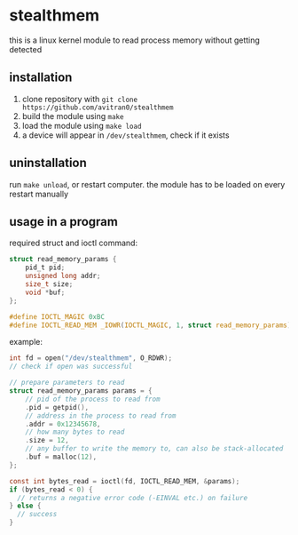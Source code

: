 # stealthmem

this is a linux kernel module to read process memory without getting detected

## installation

1. clone repository with `git clone https://github.com/avitran0/stealthmem`
2. build the module using `make`
3. load the module using `make load`
4. a device will appear in `/dev/stealthmem`, check if it exists

## uninstallation

run `make unload`, or restart computer. the module has to be loaded on every restart manually

## usage in a program

required struct and ioctl command:

```c
struct read_memory_params {
    pid_t pid;
    unsigned long addr;
    size_t size;
    void *buf;
};

#define IOCTL_MAGIC 0xBC
#define IOCTL_READ_MEM _IOWR(IOCTL_MAGIC, 1, struct read_memory_params)
```

example:

```c
int fd = open("/dev/stealthmem", O_RDWR);
// check if open was successful

// prepare parameters to read
struct read_memory_params params = {
    // pid of the process to read from
    .pid = getpid(),
    // address in the process to read from
    .addr = 0x12345678,
    // how many bytes to read
    .size = 12,
    // any buffer to write the memory to, can also be stack-allocated
    .buf = malloc(12),
};

const int bytes_read = ioctl(fd, IOCTL_READ_MEM, &params);
if (bytes_read < 0) {
  // returns a negative error code (-EINVAL etc.) on failure
} else {
  // success
}
```

